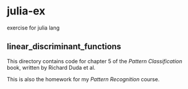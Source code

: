 # julia-ex
exercise for julia lang

## linear_discriminant_functions

This directory contains code for chapter 5 of the _Pattern Classification_ book, written by Richard Duda et al.

This is also the homework for my _Pattern Recognition_ course.


